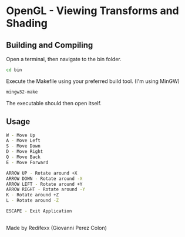 # OpenGL - Viewing Transforms and Shading



## Building and Compiling
Open a terminal, then navigate to the bin folder.

```bash
cd bin
```

Execute the Makefile using your preferred build tool. (I'm using MinGW)
```bash
mingw32-make
```
The executable should then open itself.

## Usage
```bash
W - Move Up
A - Move Left
S - Move Down
D - Move Right
Q - Move Back
E - Move Forward

ARROW UP - Rotate around +X
ARROW DOWN - Rotate around -X
ARROW LEFT - Rotate around +Y
ARROW RIGHT - Rotate around -Y
K - Rotate around +Z
L - Rotate around -Z

ESCAPE - Exit Application
```
##
Made by Redifexx (Giovanni Perez Colon)
